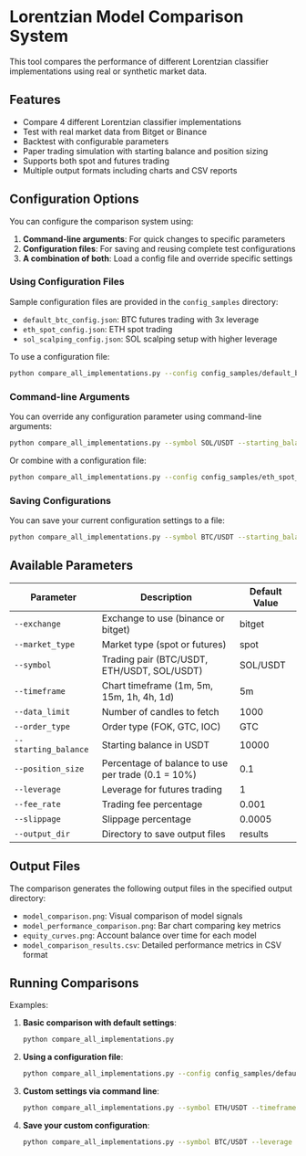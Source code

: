 # Lorentzian Model Comparison System

This tool compares the performance of different Lorentzian classifier implementations using real or synthetic market data.

## Features

- Compare 4 different Lorentzian classifier implementations
- Test with real market data from Bitget or Binance
- Backtest with configurable parameters
- Paper trading simulation with starting balance and position sizing
- Supports both spot and futures trading
- Multiple output formats including charts and CSV reports

## Configuration Options

You can configure the comparison system using:

1. **Command-line arguments**: For quick changes to specific parameters
2. **Configuration files**: For saving and reusing complete test configurations
3. **A combination of both**: Load a config file and override specific settings

### Using Configuration Files

Sample configuration files are provided in the `config_samples` directory:

- `default_btc_config.json`: BTC futures trading with 3x leverage
- `eth_spot_config.json`: ETH spot trading
- `sol_scalping_config.json`: SOL scalping setup with higher leverage

To use a configuration file:

```bash
python compare_all_implementations.py --config config_samples/default_btc_config.json
```

### Command-line Arguments

You can override any configuration parameter using command-line arguments:

```bash
python compare_all_implementations.py --symbol SOL/USDT --starting_balance 5000 --position_size 0.1
```

Or combine with a configuration file:

```bash
python compare_all_implementations.py --config config_samples/eth_spot_config.json --position_size 0.2 --leverage 2
```

### Saving Configurations

You can save your current configuration settings to a file:

```bash
python compare_all_implementations.py --symbol BTC/USDT --starting_balance 10000 --save_config my_custom_config.json
```

## Available Parameters

| Parameter           | Description                                       | Default Value        |
|---------------------|---------------------------------------------------|----------------------|
| `--exchange`        | Exchange to use (binance or bitget)               | bitget               |
| `--market_type`     | Market type (spot or futures)                     | spot                 |
| `--symbol`          | Trading pair (BTC/USDT, ETH/USDT, SOL/USDT)       | SOL/USDT             |
| `--timeframe`       | Chart timeframe (1m, 5m, 15m, 1h, 4h, 1d)         | 5m                   |
| `--data_limit`      | Number of candles to fetch                        | 1000                 |
| `--order_type`      | Order type (FOK, GTC, IOC)                        | GTC                  |
| `--starting_balance`| Starting balance in USDT                          | 10000                |
| `--position_size`   | Percentage of balance to use per trade (0.1 = 10%)| 0.1                  |
| `--leverage`        | Leverage for futures trading                      | 1                    |
| `--fee_rate`        | Trading fee percentage                            | 0.001                |
| `--slippage`        | Slippage percentage                               | 0.0005               |
| `--output_dir`      | Directory to save output files                    | results              |

## Output Files

The comparison generates the following output files in the specified output directory:

- `model_comparison.png`: Visual comparison of model signals
- `model_performance_comparison.png`: Bar chart comparing key metrics
- `equity_curves.png`: Account balance over time for each model
- `model_comparison_results.csv`: Detailed performance metrics in CSV format

## Running Comparisons

Examples:

1. **Basic comparison with default settings**:
   ```bash
   python compare_all_implementations.py
   ```

2. **Using a configuration file**:
   ```bash
   python compare_all_implementations.py --config config_samples/default_btc_config.json
   ```

3. **Custom settings via command line**:
   ```bash
   python compare_all_implementations.py --symbol ETH/USDT --timeframe 15m --starting_balance 5000 --leverage 3
   ```

4. **Save your custom configuration**:
   ```bash
   python compare_all_implementations.py --symbol BTC/USDT --leverage 5 --save_config my_btc_config.json
   ``` 